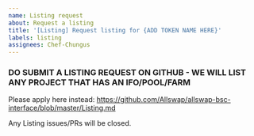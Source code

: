 ```yaml
---
name: Listing request
about: Request a listing
title: '[Listing] Request listing for {ADD TOKEN NAME HERE}'
labels: listing
assignees: Chef-Chungus
---
```


### DO SUBMIT A LISTING REQUEST ON GITHUB - WE WILL LIST ANY PROJECT THAT HAS AN IFO/POOL/FARM

Please apply here instead: https://github.com/Allswap/allswap-bsc-interface/blob/master/Listing.md

Any Listing issues/PRs will be closed.
